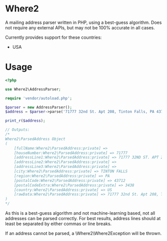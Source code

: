 # Where2

A mailing address parser written in PHP, using a best-guess algorithm. Does not
require any external APIs, but may not be 100% accurate in all cases.

Currently provides support for these countries:

- USA

# Usage

```php
<?php

use Where2\AddressParser;

require 'vendor/autoload.php';

$parser = new AddressParser();
$address = $parser->parse('71777 32nd St. Apt 208, Tinton Falls, PA 43712-3438');

print_r($address); 

// Outputs:
/*
Where2\ParsedAddress Object
(
    [fullName:Where2\ParsedAddress:private] => 
    [houseNumber:Where2\ParsedAddress:private] => 71777
    [addressLine1:Where2\ParsedAddress:private] => 71777 32ND ST. APT 208
    [addressLine2:Where2\ParsedAddress:private] => 
    [addressLine3:Where2\ParsedAddress:private] => 
    [city:Where2\ParsedAddress:private] => TINTON FALLS
    [region:Where2\ParsedAddress:private] => PA
    [postalCode:Where2\ParsedAddress:private] => 43712
    [postalCodeExtra:Where2\ParsedAddress:private] => 3438
    [country:Where2\ParsedAddress:private] => US
    [rawData:Where2\ParsedAddress:private] => 71777 32nd St. Apt 208, Tinton Falls, PA 43712-3438
)
*/
```

As this is a best-guess algorithm and not machine-learning based, not all addresses can be
parsed correctly. For best results, address lines should at least be separated by either
commas or line breaks.

If an address cannot be parsed, a \Where2\Where2Exception will be thrown.
